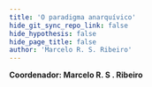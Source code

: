 ```yaml
---
title: 'O paradigma anarquívico'
hide_git_sync_repo_link: false
hide_hypothesis: false
hide_page_title: false
author: 'Marcelo R. S. Ribeiro'
---
```


**Coordenador: Marcelo R. S . Ribeiro**
